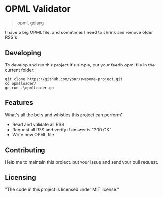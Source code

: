 # OPML Validator
> opml, golang

I have a big OPML file, and sometimes I need to shrink and remove older RSS's

## Developing

To develop and run this project it's simple, put your feedly.opml file in the current folder:

```shell
git clone https://github.com/your/awesome-project.git
cd opmlloader/
go run .\opmlLoader.go
```

## Features

What's all the bells and whistles this project can perform?
* Read and validate all RSS
* Request all RSS and verify if answer is "200 OK"
* Write new OPML file

## Contributing

Help me to maintain this project, put your issue and send your pull request. 

## Licensing

"The code in this project is licensed under MIT license."